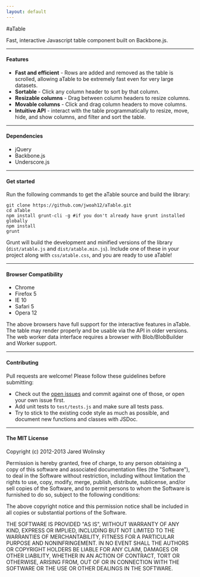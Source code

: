 ```yaml
---
layout: default
---
```


#aTable

Fast, interactive Javascript table component built on Backbone.js.

---

#### Features
* **Fast and efficient** - Rows are added and removed as the table is scrolled, allowing aTable to be extremely fast even for very large datasets.
* **Sortable** - Click any column header to sort by that column.
* **Resizable columns** - Drag between column headers to resize columns.
* **Movable columns** - Click and drag column headers to move columns.
* **Intuitive API** - interact with the table programmatically to resize, move, hide, and show columns, and filter and sort the table.

---

#### Dependencies
* jQuery
* Backbone.js
* Underscore.js

---

#### Get started
Run the following commands to get the aTable source and build the library:
~~~
git clone https://github.com/jwoah12/aTable.git
cd aTable
npm install grunt-cli -g #if you don't already have grunt installed globally
npm install
grunt
~~~
Grunt will build the development and minified versions of the library (`dist/atable.js` and `dist/atable.min.js`).  Include one of these in your project along with `css/atable.css`, and you are ready to use aTable!

---

#### Browser Compatibility
* Chrome
* Firefox 5
* IE 10
* Safari 5
* Opera 12

The above browsers have full support for the interactive features in aTable. The table may render properly and be usable via the API in older versions. The web worker data interface requires a browser with Blob/BlobBuilder and Worker support.

---

#### Contributing
Pull requests are welcome!  Please follow these guidelines before submitting:
* Check out the [open issues](https://github.com/jwoah12/aTable/issues?state=open) and commit against one of those, or open your own issue first.
* Add unit tests to `test/tests.js` and make sure all tests pass.
* Try to stick to the existing code style as much as possible, and document new functions and classes with JSDoc.

---

#### The MIT License
Copyright (c) 2012-2013 Jared Wolinsky

Permission is hereby granted, free of charge, to any person obtaining a copy of this software and associated documentation files (the "Software"), to deal in the Software without restriction, including without limitation the rights to use, copy, modify, merge, publish, distribute, sublicense, and/or sell copies of the Software, and to permit persons to whom the Software is furnished to do so, subject to the following conditions:

The above copyright notice and this permission notice shall be included in all copies or substantial portions of the Software.

THE SOFTWARE IS PROVIDED "AS IS", WITHOUT WARRANTY OF ANY KIND, EXPRESS OR IMPLIED, INCLUDING BUT NOT LIMITED TO THE WARRANTIES OF MERCHANTABILITY, FITNESS FOR A PARTICULAR PURPOSE AND NONINFRINGEMENT. IN NO EVENT SHALL THE AUTHORS OR COPYRIGHT HOLDERS BE LIABLE FOR ANY CLAIM, DAMAGES OR OTHER LIABILITY, WHETHER IN AN ACTION OF CONTRACT, TORT OR OTHERWISE, ARISING FROM, OUT OF OR IN CONNECTION WITH THE SOFTWARE OR THE USE OR OTHER DEALINGS IN THE SOFTWARE.
